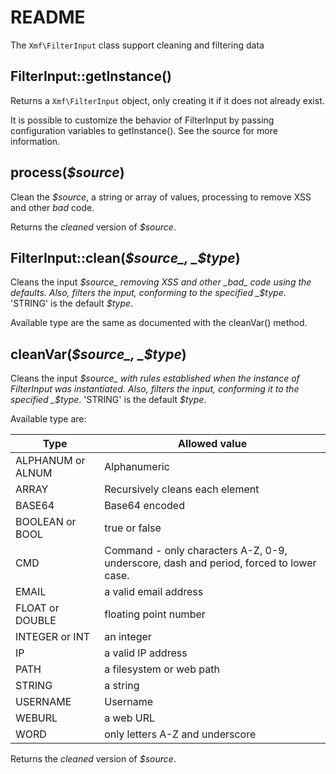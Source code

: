# README

The `Xmf\FilterInput` class support cleaning and filtering data

## FilterInput::getInstance\(\)

Returns a `Xmf\FilterInput` object, only creating it if it does not already exist.

It is possible to customize the behavior of FilterInput by passing configuration variables to getInstance\(\). See the source for more information.

## process\(_$source_\)

Clean the _$source_, a string or array of values, processing to remove XSS and other _bad_ code.

Returns the _cleaned_ version of _$source_.

## FilterInput::clean\(_$source_, _$type_\)

Cleans the input _$source_ removing XSS and other _bad_ code using the defaults. Also, filters the input, conforming to the specified _$type_. 'STRING' is the default _$type_.

Available type are the same as documented with the cleanVar\(\) method.

## cleanVar\(_$source_, _$type_\)

Cleans the input _$source_ with rules established when the instance of FilterInput was instantiated. Also, filters the input, conforming it to the specified _$type_. 'STRING' is the default _$type_.

Available type are:

| Type | Allowed value |
| --- | --- |
| ALPHANUM or ALNUM | Alphanumeric |
| ARRAY | Recursively cleans each element |
| BASE64 | Base64 encoded |
| BOOLEAN or BOOL | true or false |
| CMD | Command - only characters A-Z, 0-9, underscore, dash and period, forced to lower case. |
| EMAIL | a valid email address |
| FLOAT or DOUBLE | floating point number |
| INTEGER or INT | an integer |
| IP | a valid IP address |
| PATH | a filesystem or web path |
| STRING | a string |
| USERNAME | Username |
| WEBURL | a web URL |
| WORD | only letters A-Z and underscore |

Returns the _cleaned_ version of _$source_.


